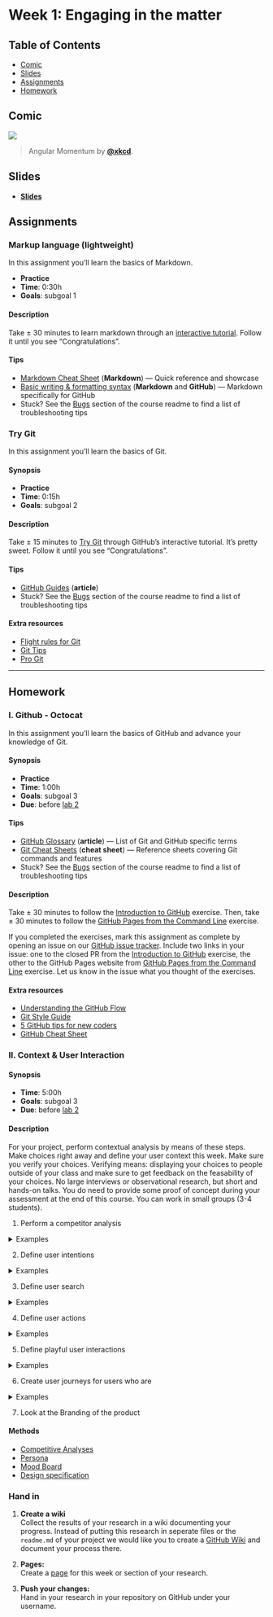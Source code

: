 # Week 1: Engaging in the matter

## Table of Contents

*   [Comic](#comic)
*   [Slides](#slides)
*   [Assignments](#assignments)
*   [Homework](#homework)

## Comic

[![][comic-cover]][comic-link]

> Angular Momentum by [**@xkcd**][comic-author].

## Slides

*   [**Slides**][slides-lab]

## Assignments

### Markup language (lightweight)

In this assignment you’ll learn the basics of Markdown.

*   **Practice**
*   **Time**: 0:30h
*   **Goals**: subgoal 1

#### Description

Take ± 30 minutes to learn markdown through an [interactive
tutorial][md-tutorial].
Follow it until you see “Congratulations”.

#### Tips

*   [Markdown Cheat Sheet](https://github.com/adam-p/markdown-here/wiki/Markdown-Cheatsheet)
    (**Markdown**)
    — Quick reference and showcase
*   [Basic writing & formatting syntax](https://help.github.com/articles/basic-writing-and-formatting-syntax/)
    (**Markdown** and **GitHub**)
    — Markdown specifically for GitHub
*   Stuck?  See the [Bugs][] section of the course readme to find a list of
    troubleshooting tips

### Try Git

In this assignment you’ll learn the basics of Git.

#### Synopsis

*   **Practice**
*   **Time**: 0:15h
*   **Goals**: subgoal 2

#### Description

Take ± 15 minutes to [Try Git][try-git] through GitHub’s interactive tutorial.
It’s pretty sweet.  Follow it until you see “Congratulations”.

#### Tips

*   [GitHub Guides](https://guides.github.com)
    (**article**)
*   Stuck?  See the [Bugs][] section of the course readme to find a list of
    troubleshooting tips

#### Extra resources

*   [Flight rules for Git](https://github.com/k88hudson/git-flight-rules/)
*   [Git Tips](https://github.com/git-tips/tips)
*   [Pro Git](https://git-scm.com/book/en/v2)

---

## Homework

### I. Github - Octocat

In this assignment you’ll learn the basics of GitHub and advance your knowledge
of Git.

#### Synopsis

*   **Practice**
*   **Time**: 1:00h
*   **Goals**: subgoal 3 
*   **Due**: before [lab 2][w2lab]

#### Tips

*   [GitHub Glossary](https://help.github.com/articles/github-glossary/)
    (**article**)
    — List of Git and GitHub specific terms
*   [Git Cheat Sheets](https://services.github.com/on-demand/resources/cheatsheets/)
    (**cheat sheet**)
    — Reference sheets covering Git commands and features
*   Stuck?  See the [Bugs][] section of the course readme to find a list of
    troubleshooting tips

#### Description

Take ± 30 minutes to follow the [Introduction to
GitHub][octocat-intro-to-github] exercise.
Then, take ± 30 minutes to follow the [GitHub Pages from the Command
Line][octocat-github-cli] exercise.

If you completed the exercises, mark this assignment as complete by opening an
issue on our [GitHub issue tracker][issues].
Include two links in your issue: one to the closed PR from the [Introduction to
GitHub][octocat-intro-to-github] exercise, the other to the GitHub Pages website
from [GitHub Pages from the Command Line][octocat-github-cli] exercise.
Let us know in the issue what you thought of the exercises.

#### Extra resources

*   [Understanding the GitHub Flow](https://guides.github.com/introduction/flow/)
*   [Git Style Guide](https://github.com/jonathanong/git-style-guide)
*   [5 GitHub tips for new coders](https://medium.freecodecamp.org/5-github-tips-for-new-coders-2f312689ffd5)
*   [GitHub Cheat Sheet](https://github.com/tiimgreen/github-cheat-sheet)

### II. Context & User Interaction

#### Synopsis

*   **Time**: 5:00h
*   **Goals**: subgoal 3 
*   **Due**: before [lab 2][w2lab]

#### Description

For your project, perform contextual analysis by means of these steps. Make choices right away and define your user context this week. Make sure you verify your choices. Verifying means: displaying your choices to people outside of your class and make sure to get feedback on the feasability of your choices. No large interviews or observational research, but short and hands-on talks. You do need to provide some proof of concept during your assessment at the end of this course. 
You can work in small groups (3-4 students). 

1. Perform a competitor analysis

<details>
  <summary>
    Examples
  </summary>
    
- e-matching: usefulness, but not too playful, free + paid (www.e-matching.nl)
    
- tinder: swipe swipe, hands-on, quick, free (www.tinder.com)

- inner circle: only via invite of members, free? (www.theinnercircle.co)

- parship: questionnaire, serious dating, expensive (www.parship.nl)
- happn: find people crossing your path, free? (www.happn.com/en)
- lexa: search, swipe, badges, free + paid (extras) (www.lexa.nl)
- our time (lexa 50+-ers) (www.ourtime.nl)
- pepper: collage, free (www.pepper.nl)
- zoosk: integrated facebook & google+ (www.zoosk.com)
- victoria milan: dating for extramarital affairs (www.victoriamilan.nl) </summary>
</details>


2. Define user intentions

<details>
  <summary>Examples</summary>
    
- looking for a date
- looking for a long-term serious relationship

- looking for new potential users
- looking for an overview of user activity
- looking for data analysis to market

</details>

3. Define user search

<details>
  <summary>Examples</summary>
    
- man looking for woman
- man looking for man
- woman looking for man
- woman looking for woman


- administrator / hosting party
- marketeer
- data science expert
</details>

4. Define user actions
<details>
  <summary>Examples</summary>
    
- registering
- fill profile
- searching
- upgrade account (get extras)

- sending messages
- receiving messages
- sending pictures
- receiving pictures
- chatting
- facetime

</details>

5. Define playful user interactions

<details>
  <summary>Examples</summary>
    
  - ranking
  - liking
  - poking
  - playing minigames
  - ......
  
</details>

6. Create user journeys for users who are
<details>
  <summary>Examples</summary>
    
    
- looking all the time / mobile / anywhere / anytime
- looking on specific moments / at home / evening
- looking from a professional point of view / at work / daytime

</details>

7. Look at the Branding of the product



#### Methods
*   [Competitive Analyses](http://cmdmethods.nl/cards/library/competitive-analysis)
*   [Persona](http://cmdmethods.nl/cards/stepping-stones/persona)
*   [Mood Board](http://cmdmethods.nl/cards/stepping-stones/mood-board)
*   [Design specification](http://cmdmethods.nl/cards/stepping-stones/design-specification)

### Hand in

1. **Create a wiki**  
Collect the results of your research in a wiki documenting your progress.
Instead of putting this research in seperate files or the `readme.md` of your project we would like you to create a [GitHub Wiki](https://guides.github.com/features/wikis/#creating-your-wiki) and document your process there. 

1. **Pages:**  
Create a [page](https://guides.github.com/features/wikis/#adding-pages) for this week or section of your research. 

1. **Push your changes:**  
Hand in your research in your repository on GitHub under your username.

[bugs]: readme.md#bugs

[inspiration-cover]: images/hackertyper.png

[inspiration-link]: http://hackertyper.net

[inspiration-author]: https://github.com/duiker101

[comic-cover]: https://imgs.xkcd.com/comics/angular_momentum.jpg

[comic-link]: https://xkcd.com/162/

[comic-author]: https://xkcd.com

[refresh]: readme.md#resources-to-refresh-your-memory

[slides-lab]: https://docs.google.com/presentation/d/1gggkF4ApZKREzE9IaoE9ZmUsSfFb6BboU0KGbDqT7lk/edit?usp=sharing

[w2lab]: week-2.md#lab

[markup-cover-source]: https://unsplash.com/photos/Hb6uWq0i4MI

[markup-cover-author]: https://unsplash.com/@climatereality

[md-tutorial]: https://www.markdowntutorial.com

[try-git]: https://try.github.io

[octocat-intro-to-github]: https://services.github.com/on-demand/intro-to-github/

[octocat-github-cli]: https://services.github.com/on-demand/github-cli/

[moodle-be]: https://moodle.cmd.hva.nl/course/view.php?id=431

[cowsay]: https://github.com/piuccio/cowsay

[issues]: https://github.com/cmda-bt/pt-course-18-19/issues/new/choose
